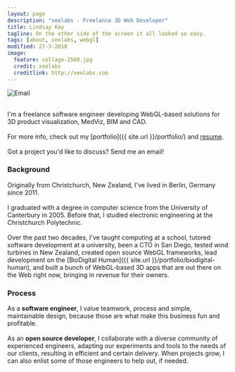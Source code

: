 ```yaml
---
layout: page
description: "xeolabs - Freelance 3D Web Developer"
title: Lindsay Kay
tagline: On the other side of the screen it all looked so easy.
tags: [about, xeolabs, webgl]
modified: 27-3-2018
image:
  feature: collage-2560.jpg
  credit: xeolabs
  creditlink: http://xeolabs.com
---
```


![Email](../images/email2.png)

<br>I'm a freelance software engineer developing WebGL-based solutions for 3D product visualization, MedViz, BIM and CAD.<br><br>
For more info, check out my [portfolio]({{ site.url }}/portfolio/) and [resume](http://linkedin.com/in/lindsaystanleykay).<br><br>Got a project you'd like to discuss? Send me an email! 

### Background

Originally from Christchurch, New Zealand, I've lived in Berlin, Germany since 2011.
<br><br>
I graduated with a degree in computer science from the University of Canterbury in 2005. Before that, 
I studied electronic engineering at the Christchurch Polytechnic.
<br><br>
Over the past two decades, I've taught computing at a school, tutored software development at a 
university, been a CTO in San Diego, tested wind turbines in New Zealand, created open source WebGL frameworks, 
lead development on the [BioDigital Human]({{ site.url }}/portfolio/biodigital-human), 
and built a bunch of WebGL-based 3D apps that are out there on the Web right now, bringing in revenue for their owners.

### Process

As a **software engineer**, I value teamwork, process and simple, maintainable design, because those are what make this 
business fun and profitable. 
<br><br>
As an **open source developer**, I collaborate with a diverse community of experienced engineers, adapting our experiments 
and tools to the needs of our clients, resulting in efficient and certain delivery. When projects grow, I can also 
enlist some of those engineers to help out, if needed.
 
<!-- ### Community -->
<!-- New to the industry and could use some mentoring? Get in touch - maybe I can help out, or point you to someone who can.  -->


<!-- [^1]: Please note that, after the first couple of meetings, we'd need to formalize things before moving forward. -->


